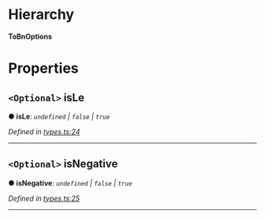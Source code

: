 

# Hierarchy

**ToBnOptions**

# Properties

<a id="isle"></a>

## `<Optional>` isLe

**● isLe**: *`undefined` \| `false` \| `true`*

*Defined in [types.ts:24](https://github.com/polkadot-js/common/blob/50721f2/packages/util/src/types.ts#L24)*

___
<a id="isnegative"></a>

## `<Optional>` isNegative

**● isNegative**: *`undefined` \| `false` \| `true`*

*Defined in [types.ts:25](https://github.com/polkadot-js/common/blob/50721f2/packages/util/src/types.ts#L25)*

___

